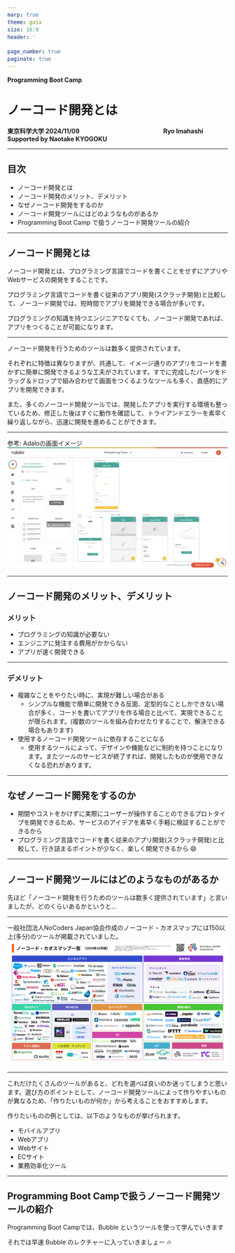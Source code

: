 ```yaml
---
marp: true
theme: gaia
size: 16:9
header: '　　　　　　　　　　　　　　　　　　　　　　　　　　　　　　　　　　　　　Copyright Ryo Imahashi'

page_number: true
paginate: true
---
```


**Programming Boot Camp**

# ノーコード開発とは

**東京科学大学 2024/11/09**
　
　
　
　
　
　　　　　　　**Ryo Imahashi Supported by Naotake KYOGOKU**


---

## 目次

- ノーコード開発とは
- ノーコード開発のメリット、デメリット
- なぜノーコード開発をするのか
- ノーコード開発ツールにはどのようなものがあるか
- Programming Boot Camp で扱うノーコード開発ツールの紹介

---

## ノーコード開発とは

ノーコード開発とは、プログラミング言語でコードを書くことをせずにアプリやWebサービスの開発をすることです。

プログラミング言語でコードを書く従来のアプリ開発(スクラッチ開発)と比較して、ノーコード開発では、短時間でアプリを開発できる場合が多いです。

プログラミングの知識を持つエンジニアでなくても、ノーコード開発であれば、アプリをつくることが可能になります。

---

ノーコード開発を行うためのツールは数多く提供されています。

それぞれに特徴は異なりますが、共通して、イメージ通りのアプリをコードを書かずに簡単に開発できるような工夫がされています。すでに完成したパーツをドラッグ＆ドロップで組み合わせて画面をつくるようなツールも多く、直感的にアプリを開発できます。

また、多くのノーコード開発ツールでは、開発したアプリを実行する環境も整っているため、修正した後はすぐに動作を確認して、トライアンドエラーを素早く繰り返しながら、迅速に開発を進めることができます。

---

参考: Adaloの画面イメージ
![w:1000px](images/2022-10-26-07-49-42.png)

---

## ノーコード開発のメリット、デメリット
### メリット

- プログラミングの知識が必要ない
- エンジニアに発注する費用がかからない
- アプリが速く開発できる

---

### デメリット

- 複雑なことをやりたい時に、実現が難しい場合がある
  - シンプルな機能で簡単に開発できる反面、定型的なことしかできない場合が多く、コードを書いてアプリを作る場合と比べて、実現できることが限られます。(複数のツールを組み合わせたりすることで、解決できる場合もあります)
- 使用するノーコード開発ツールに依存することになる
  - 使用するツールによって、デザインや機能などに制約を持つことになります。またツールのサービスが終了すれば、開発したものが使用できなくなる恐れがあります。

---

## なぜノーコード開発をするのか

- 期間やコストをかけずに実際にユーザーが操作することのできるプロトタイプを開発できるため、サービスのアイデアを素早く手軽に検証することができるから
- プログラミング言語でコードを書く従来のアプリ開発(スクラッチ開発)と比較して、行き詰まるポイントが少なく、楽しく開発できるから :smile:


---

## ノーコード開発ツールにはどのようなものがあるか

先ほど「ノーコード開発を行うためのツールは数多く提供されています」と言いましたが、どのくらいあるかというと...

---

一般社団法人NoCoders Japan協会作成のノーコード・カオスマップには150以上(多分)のツールが掲載されていました。
![w:950px](images/no-code_khaos_map_2024.png)

---

これだけたくさんのツールがあると、どれを選べば良いのか迷ってしまうと思います。選び方のポイントとして、ノーコード開発ツールによって作りやすいものが異なるため、「作りたいものが何か」から考えることをおすすめします。

作りたいものの例としては、以下のようなものが挙げられます。
- モバイルアプリ
- Webアプリ
- Webサイト
- ECサイト
- 業務効率化ツール

---

## Programming Boot Campで扱うノーコード開発ツールの紹介

Programming Boot Campでは、Bubble というツールを使って学んでいきます

それでは早速 Bubble のレクチャーに入っていきましょー :fire:
